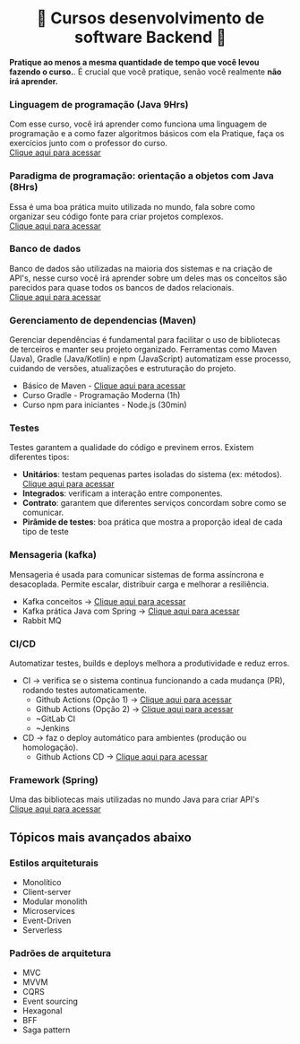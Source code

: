   <h1 align="center">📘 Cursos desenvolvimento de software Backend 📙</h1> 

**Pratique ao menos a mesma quantidade de tempo que você levou fazendo o curso.**. É crucial que você pratique, senão você realmente **não irá aprender.** <br /> 

### Linguagem de programação (Java 9Hrs)
Com esse curso, você irá aprender como funciona uma linguagem de programação e a como fazer algoritmos básicos com ela
Pratique, faça os exercícios junto com o professor do curso. <br />
[Clique aqui para acessar](https://www.youtube.com/watch?v=sTX0UEplF54&list=PLJH2yd19u4hzRtpzm2dDCWZx58UrE85ye&ab_channel=CursoemV%C3%ADdeo)


### Paradigma de programação: orientação a objetos com Java (8Hrs)
Essa é uma boa prática muito utilizada no mundo, fala sobre como organizar seu código fonte para criar projetos complexos. <br />
[Clique aqui para acessar](https://www.youtube.com/watch?v=KlIL63MeyMY&list=PLHz_AreHm4dkqe2aR0tQK74m8SFe-aGsY)


### Banco de dados
Banco de dados são utilizadas na maioria dos sistemas e na criação de API's, nesse curso você irá aprender sobre um deles mas os conceitos são parecidos para quase todos os bancos de dados relacionais. <br />
[Clique aqui para acessar](https://www.youtube.com/watch?v=Ofktsne-utM&list=PLHz_AreHm4dkBs-795Dsgvau_ekxg8g1r&ab_channel=CursoemV%C3%ADdeo)


### Gerenciamento de dependencias (Maven)
Gerenciar dependências é fundamental para facilitar o uso de bibliotecas de terceiros e manter seu projeto organizado. Ferramentas como Maven (Java), Gradle (Java/Kotlin) e npm (JavaScript) automatizam esse processo, cuidando de versões, atualizações e estruturação do projeto.
- Básico de Maven - [Clique aqui para acessar](https://www.youtube.com/watch?v=N7AyIfUQxGc&ab_channel=GiulianaBezerra)
- Curso Gradle - Programação Moderna (1h)
- Curso npm para iniciantes - Node.js (30min)


### Testes
Testes garantem a qualidade do código e previnem erros. Existem diferentes tipos:
- **Unitários**: testam pequenas partes isoladas do sistema (ex: métodos). [Clique aqui para acessar](https://www.youtube.com/watch?v=rVSwDX9KUt8&ab_channel=Javanauta)
- **Integrados**: verificam a interação entre componentes.
- **Contrato**: garantem que diferentes serviços concordam sobre como se comunicar.
- **Pirâmide de testes**: boa prática que mostra a proporção ideal de cada tipo de teste


### Mensageria (kafka)
Mensageria é usada para comunicar sistemas de forma assíncrona e desacoplada. Permite escalar, distribuir carga e melhorar a resiliência.
- Kafka conceitos -> [Clique aqui para acessar](https://www.youtube.com/watch?v=o5yviW6QSrE&ab_channel=FullCycle)
- Kafka prática Java com Spring -> [Clique aqui para acessar](https://www.youtube.com/watch?v=EKj8lDRgvLc&ab_channel=Prof.Rog%C3%A9rioNapole%C3%A3oJr.) 
- Rabbit MQ

### CI/CD
Automatizar testes, builds e deploys melhora a produtividade e reduz erros.
- CI ->  verifica se o sistema continua funcionando a cada mudança (PR), rodando testes automaticamente.
   - Github Actions (Opção 1) -> [Clique aqui para acessar](https://www.youtube.com/watch?v=IKjcdYQvcDo&ab_channel=MarioSouto-DevSoutinho)
   - Github Actions (Opção 2) -> [Clique aqui para acessar](https://www.youtube.com/watch?v=F51HlrEeedw&ab_channel=FernandaKipper%7CDev)
   - ~GitLab CI
   - ~Jenkins
- CD ->  faz o deploy automático para ambientes (produção ou homologação).
   - Github Actions CD -> [Clique aqui para acessar](https://www.youtube.com/watch?v=df_WMXk7JxE&ab_channel=FernandaKipper%7CDev)  


### Framework (Spring)
Uma das bibliotecas mais utilizadas no mundo Java para criar API's <br />
[Clique aqui para acessar](https://www.youtube.com/watch?v=LXRU-Z36GEU&ab_channel=MichelliBrito)


## Tópicos mais avançados abaixo
### Estilos arquiteturais

- Monolítico
- Client-server
- Modular monolith
- Microservices
- Event-Driven
- Serverless


### Padrões de arquitetura
- MVC
- MVVM
- CQRS
- Event sourcing
- Hexagonal
- BFF
- Saga pattern

